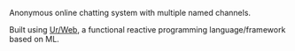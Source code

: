 Anonymous online chatting system with multiple named channels.

Built using [Ur/Web](http://www.impredicative.com/ur/), a functional reactive programming language/framework based on ML.
